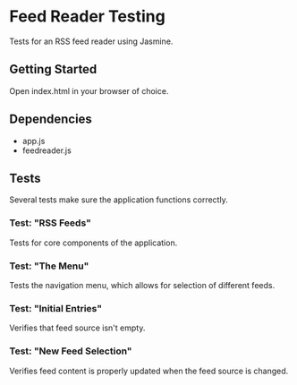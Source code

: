 # Feed Reader Testing

Tests for an RSS feed reader using Jasmine.

## Getting Started

Open index.html in your browser of choice.

## Dependencies

- app.js
- feedreader.js

## Tests

Several tests make sure the application functions correctly.

### Test: "RSS Feeds"

Tests for core components of the application.

### Test: "The Menu"

Tests the navigation menu, which allows for selection of different feeds.

### Test: "Initial Entries"

Verifies that feed source isn't empty.

### Test: "New Feed Selection"

Verifies feed content is properly updated when the feed source is changed.